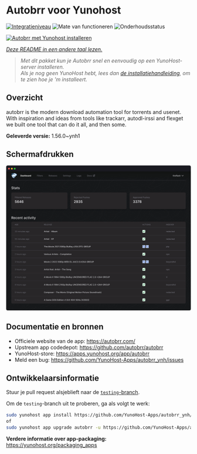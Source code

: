 <!--
NB: Deze README is automatisch gegenereerd door <https://github.com/YunoHost/apps/tree/master/tools/readme_generator>
Hij mag NIET handmatig aangepast worden.
-->

# Autobrr voor Yunohost

[![Integratieniveau](https://apps.yunohost.org/badge/integration/autobrr)](https://ci-apps.yunohost.org/ci/apps/autobrr/)
![Mate van functioneren](https://apps.yunohost.org/badge/state/autobrr)
![Onderhoudsstatus](https://apps.yunohost.org/badge/maintained/autobrr)

[![Autobrr met Yunohost installeren](https://install-app.yunohost.org/install-with-yunohost.svg)](https://install-app.yunohost.org/?app=autobrr)

*[Deze README in een andere taal lezen.](./ALL_README.md)*

> *Met dit pakket kun je Autobrr snel en eenvoudig op een YunoHost-server installeren.*  
> *Als je nog geen YunoHost hebt, lees dan [de installatiehandleiding](https://yunohost.org/install), om te zien hoe je 'm installeert.*

## Overzicht

autobrr is the modern download automation tool for torrents and usenet. With inspiration and ideas from tools like trackarr, autodl-irssi and flexget we built one tool that can do it all, and then some.

**Geleverde versie:** 1.56.0~ynh1

## Schermafdrukken

![Schermafdrukken van Autobrr](./doc/screenshots/autobrr-front.png)

## Documentatie en bronnen

- Officiele website van de app: <https://autobrr.com/>
- Upstream app codedepot: <https://github.com/autobrr/autobrr>
- YunoHost-store: <https://apps.yunohost.org/app/autobrr>
- Meld een bug: <https://github.com/YunoHost-Apps/autobrr_ynh/issues>

## Ontwikkelaarsinformatie

Stuur je pull request alsjeblieft naar de [`testing`-branch](https://github.com/YunoHost-Apps/autobrr_ynh/tree/testing).

Om de `testing`-branch uit te proberen, ga als volgt te werk:

```bash
sudo yunohost app install https://github.com/YunoHost-Apps/autobrr_ynh/tree/testing --debug
of
sudo yunohost app upgrade autobrr -u https://github.com/YunoHost-Apps/autobrr_ynh/tree/testing --debug
```

**Verdere informatie over app-packaging:** <https://yunohost.org/packaging_apps>
